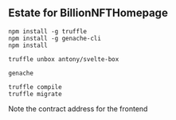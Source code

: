 ## Estate for BillionNFTHomepage

```
npm install -g truffle
npm install -g genache-cli
npm install

truffle unbox antony/svelte-box

genache

truffle compile
truffle migrate
```

Note the contract address for the frontend
